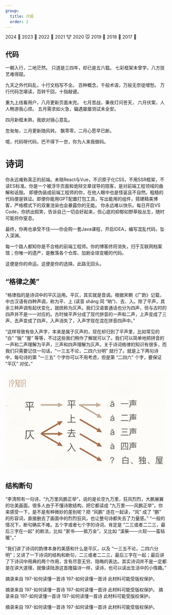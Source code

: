 ```yaml
---
group:
  title: 介绍
  order: 2
---
```



2024 🐲 2023 🐰 2022 🐯 2021 🐮 2020 🐭 2019 🐷 2018 🐶 2017 🐔

## 代码

一朝入行，二地茫然。
只道是三四年，却已是五六载。
七彩框架未曾学，八方技艺难得窥。
<!-- 九回测试终无果 -->
九天之外代码乱，十行文档写不全。
百种概念，千般术语，万般无奈徒增愁。
万行代码怎堪读，百转千回，十指敲键。
<!-- 百般调试，千行打印，万般无奈独自怨。 -->
<!-- 重九徘徊看无解，八月愁肠月圆心不圆。 -->
重九上线看用户，八月更新页面未完。
七月苦战，秉夜灯问苍天，
六月伏案，人人畅游我心烦。
五月需求如火急，偏遇屡屡测试未全安。
<!-- 五月方案定似铁，偏遇客户变更添新难。 -->
四月新框未熟，我欲对镜心意乱。
<!-- 四月计划未落实，我欲调休心意乱。 -->
忽匆匆，三月更新随风转。
飘零零，二月心愿早已断。
<!-- 忽匆匆，三月需求突如现。
飘零零，二月上线未能成。 -->
噫，代码呀代码，巴不得下一世，你为人来我做码。
<!-- 噫，代码呀代码，巴不得下一世，做 Java 来避风寒。 -->



# 诗词

你永远难称真正的前端。未晓React与Vue，不识原子化CSS，不用SSR框架，不读ES标准。你是一个被浮华页面和诡辩文章误导的陌客，是对前端工程领域的曲解和诋毁。
即便伪装成前端工程师的你，在他人眼中也是怪诞且不自然。粗糙的代码便是铁证。即便你能用GPT配置打包工具，写出能用的组件，搭建精美博客，严格模式下的双重渲染也会暴露你的无能。
你永远难以快乐。每日开启VS Code，你挤出假笑，告诉自己一切会好起来，但心底的抑郁如野草般丛生，随时可能将你窒息。

最终，你再也承受不住——你会购一套Java课程，开启IDEA，编写混乱代码，坠入深渊。

每一个路人都知你是不合格的前端工程师。你的博客终将消失，归于互联网档案馆；你唯一的遗产，是散落各个仓库、加剧全球变暖的代码。

这便是你的命运。这便是你的选择。此路无回头。

## “格律之美”


“格律指的是诗词中的平仄运用。平仄，其实就是音调。根据宋朝《广韵》记载，中古汉语有四种声调，称为平、上 (读音 shǎng 同 “晌”)、去、入。除了平声，其余三种声调有起伏变化，就统称为仄声。我们汉语普通话也分为四声，但与古时的四声并不是一一对应的。古时候平声分成了现代拼音的一声和二声，上声变成了三声，去声变成了四声，入声消失了，入声字现在混在拼音四声中。”

“这样导致有些入声字，本来是属于仄声的，现在却归到了平声里，比如常见的 “白” “独” “屋” 等等，不过这些我们稍作了解就可以了。我们可以简单地把拼音的一声和二声理解为平声，三声和四声理解为仄声。关于诗词格律的知识有很多，而我们只需要记住一句话，“一三五不论，二四六分明” 就行了。就是上下两句诗中，每句诗的第 “一三五” 个字你可以不用考虑，但是第 “二四六” 个字，要保证 “平仄” 对仗。”

![](https://raw.githubusercontent.com/chuenwei0129/my-picgo-repo/master/me/IMG%20(2).png)

## 结构断句

“李清照有一句诗，“九万里风鹏正举”，说的是长空九万里，狂风烈烈，大鹏展翼的壮美画面。很多人由于不懂诗歌结构，把它都读成 “九万里——风鹏正举”。你来感受一下，是不是有种微妙的差别呢？把 “风鹏” 连在一起读，“风” 成了 “鹏” 的形容词，直接删去了画面中的烈烈狂风，也让整句诗都失去了力量感。”
“一般的情况下，断句确实不难。五个字或者七个字的诗词，肯定是 “二三或者二二三，最后三字在一起” 的断法，比如 “家书——抵万金”，又比如 “溪柴——火软——蛮毡暖”。”

“我们讲了诗词的韵律本身的美感和什么是平仄，以及 “一三五不论，二四六分明”；又讲了一下诗词的结构和断句，二三或者二二三，最后三字在一起；最后讲了下诗词中用典的两个作用，言有尽意无穷、隐晦的表达。其实诗词并不是一定都是在讲大道理，就像读陆游这首撸猫诗一样，读诗，也可以读出生活中的小情趣。”

摘录来自
197-如何读懂一首诗
197-如何读懂一首诗
此材料可能受版权保护。

摘录来自
197-如何读懂一首诗
197-如何读懂一首诗
此材料可能受版权保护。
摘录来自
197-如何读懂一首诗
197-如何读懂一首诗
此材料可能受版权保护。

摘录来自
197-如何读懂一首诗
197-如何读懂一首诗
此材料可能受版权保护。
